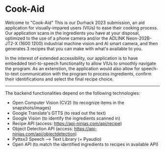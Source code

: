 # Cook-Aid

Welcome to "Cook-Aid"
This is our Durhack 2023 submission, an aid application for visually-impared users (VIUs) to ease their cooking process. Our application scans in the ingredients you have at your disposal, optimized to the use of a phone camera and/or the ADLINK Neon-202B-JT2-X (1600 1200) industrial machine vision and AI smart camera, and then generates 3 recipes that you can make with what's available to you.

In the interest of extended accessibility, our application is to have embedded text-to-speech functionality to allow VIUs to smoothly navigate the program. As an extenstion, the application would also allow for speech-to-text communication with the program to process ingredients, confirm their identifications and select the final recipe choice.

--------
The backend functionalities depend on the following technologies:
- Open Computer Vision (CV2) (to recognize items in the snapshots/images)
- Google Translate's GTTS (to read out the text)
- Google Vision (to identify the ingredients scanned in)
- Recipe API (access: https://api-ninjas.com/api/recipe)
- Object Detection API (access: https://api-ninjas.com/api/objectdetection)
- Pyttsx3 Speech --> Text Library (+ Pyaudio)
- Open API (to match the identified ingredients to recipes in available API)
